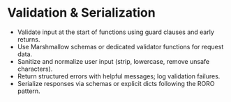 # Validation & Serialization

- Validate input at the start of functions using guard clauses and early returns.
- Use Marshmallow schemas or dedicated validator functions for request data.
- Sanitize and normalize user input (strip, lowercase, remove unsafe characters).
- Return structured errors with helpful messages; log validation failures.
- Serialize responses via schemas or explicit dicts following the RORO pattern.
